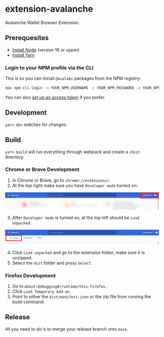 # extension-avalanche

Avalanche Wallet Browser Extension.

## Prerequesites

- [Install Node](https://nodejs.org/en/download/) (version 16 or upper)
- [Install Yarn](https://classic.yarnpkg.com/lang/en/docs/install)

### Login to your NPM profile via the CLI

This is so you can install `@avalabs` packages from the NPM registry:

```sh
npx npm-cli-login -u YOUR_NPM_USERNAME -p YOUR_NPM_PASSWORD -e YOUR_NPM_EMAIL
```

You can also [set up an access token](https://docs.npmjs.com/creating-and-viewing-access-tokens) if you prefer.

## Development

`yarn dev` watches for changes.

## Build

`yarn build` will run everything through webpack and create a `/dist` directory.

### Chrome or Brave Development

1. In Chrome or Brave, go to `chrome://extensions/`.
2. At the top right make sure you have `Developer mode` turned on:

<img src="./docs/screenshots/screenshot1.png" />

3. After `Developer mode` is turned on, at the top left should be `Load unpacked`:

<img src="./docs/screenshots/screenshot2.png" />

4. Click `Load unpacked` and go to the extension folder, make sure it is unzipped.
5. Select the `dist` folder and press `Select`.

### Firefox Development

1. Go to `about:debugging#/runtime/this-firefox`.
2. Click `Load Temporary Add-on`.
3. Point to either the `dist/manifest.json` or the zip file from running the build command.

## Release

All you need to do is to merge your release branch onto `main`.
